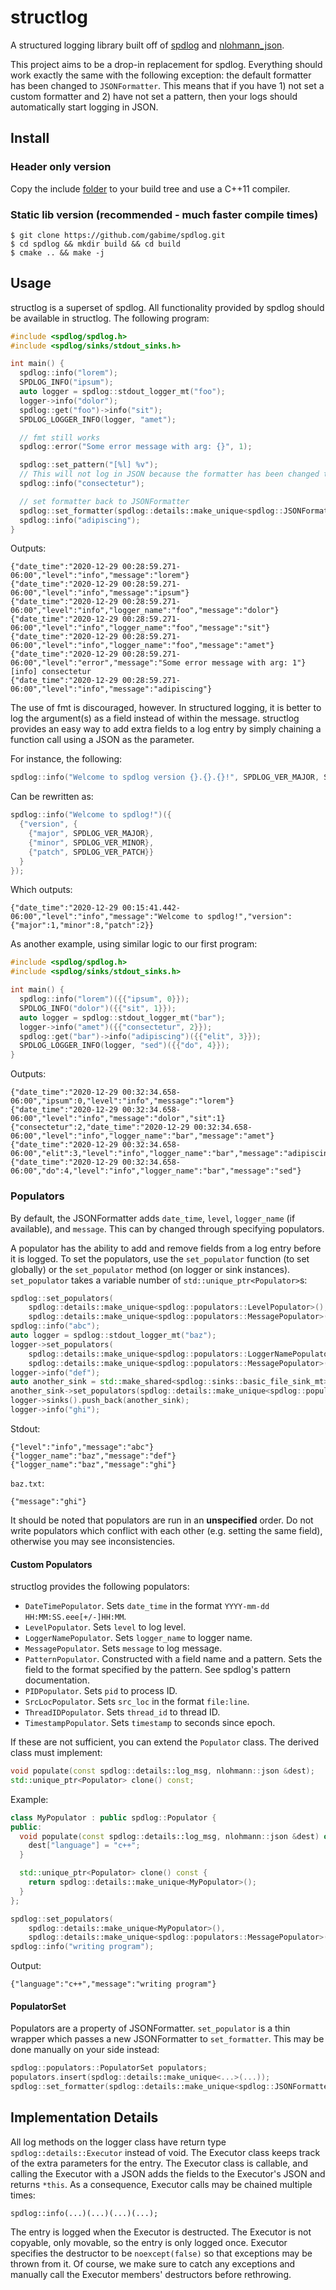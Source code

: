 # structlog

A structured logging library built off of
[spdlog](https://github.com/gabime/spdlog) and
[nlohmann_json](https://github.com/nlohmann/json).

This project aims to be a drop-in replacement for spdlog. Everything should
work exactly the same with the following exception: the default formatter has
been changed to `JSONFormatter`. This means that if you have 1) not set a
custom formatter and 2) have not set a pattern, then your logs should
automatically start logging in JSON.

## Install

### Header only version

Copy the include
[folder](https://github.com/gabime/spdlog/tree/v1.x/include/spdlog) to your
build tree and use a C++11 compiler.

### Static lib version (recommended - much faster compile times)

```
$ git clone https://github.com/gabime/spdlog.git
$ cd spdlog && mkdir build && cd build
$ cmake .. && make -j
```

## Usage

structlog is a superset of spdlog. All functionality provided by spdlog should
be available in structlog. The following program:

```c++
#include <spdlog/spdlog.h>
#include <spdlog/sinks/stdout_sinks.h>

int main() {
  spdlog::info("lorem");
  SPDLOG_INFO("ipsum");
  auto logger = spdlog::stdout_logger_mt("foo");
  logger->info("dolor");
  spdlog::get("foo")->info("sit");
  SPDLOG_LOGGER_INFO(logger, "amet");

  // fmt still works
  spdlog::error("Some error message with arg: {}", 1);

  spdlog::set_pattern("[%l] %v");
  // This will not log in JSON because the formatter has been changed to pattern_formatter
  spdlog::info("consectetur");

  // set formatter back to JSONFormatter
  spdlog::set_formatter(spdlog::details::make_unique<spdlog::JSONFormatter>());
  spdlog::info("adipiscing");
}
```

Outputs:

```
{"date_time":"2020-12-29 00:28:59.271-06:00","level":"info","message":"lorem"}
{"date_time":"2020-12-29 00:28:59.271-06:00","level":"info","message":"ipsum"}
{"date_time":"2020-12-29 00:28:59.271-06:00","level":"info","logger_name":"foo","message":"dolor"}
{"date_time":"2020-12-29 00:28:59.271-06:00","level":"info","logger_name":"foo","message":"sit"}
{"date_time":"2020-12-29 00:28:59.271-06:00","level":"info","logger_name":"foo","message":"amet"}
{"date_time":"2020-12-29 00:28:59.271-06:00","level":"error","message":"Some error message with arg: 1"}
[info] consectetur
{"date_time":"2020-12-29 00:28:59.271-06:00","level":"info","message":"adipiscing"}
```

The use of fmt is discouraged, however. In structured logging, it is better to
log the argument(s) as a field instead of within the message. structlog
provides an easy way to add extra fields to a log entry by simply chaining
a function call using a JSON as the parameter.

For instance, the following:

```c++
spdlog::info("Welcome to spdlog version {}.{}.{}!", SPDLOG_VER_MAJOR, SPDLOG_VER_MINOR, SPDLOG_VER_PATCH);
```

Can be rewritten as:

```c++
spdlog::info("Welcome to spdlog!")({
  {"version", {
    {"major", SPDLOG_VER_MAJOR},
    {"minor", SPDLOG_VER_MINOR},
    {"patch", SPDLOG_VER_PATCH}}
  }
});
```

Which outputs:

```
{"date_time":"2020-12-29 00:15:41.442-06:00","level":"info","message":"Welcome to spdlog!","version":{"major":1,"minor":8,"patch":2}}
```

As another example, using similar logic to our first program:

```c++
#include <spdlog/spdlog.h>
#include <spdlog/sinks/stdout_sinks.h>

int main() {
  spdlog::info("lorem")({{"ipsum", 0}});
  SPDLOG_INFO("dolor")({{"sit", 1}});
  auto logger = spdlog::stdout_logger_mt("bar");
  logger->info("amet")({{"consectetur", 2}});
  spdlog::get("bar")->info("adipiscing")({{"elit", 3}});
  SPDLOG_LOGGER_INFO(logger, "sed")({{"do", 4}});
}
```

Outputs:

```
{"date_time":"2020-12-29 00:32:34.658-06:00","ipsum":0,"level":"info","message":"lorem"}
{"date_time":"2020-12-29 00:32:34.658-06:00","level":"info","message":"dolor","sit":1}
{"consectetur":2,"date_time":"2020-12-29 00:32:34.658-06:00","level":"info","logger_name":"bar","message":"amet"}
{"date_time":"2020-12-29 00:32:34.658-06:00","elit":3,"level":"info","logger_name":"bar","message":"adipiscing"}
{"date_time":"2020-12-29 00:32:34.658-06:00","do":4,"level":"info","logger_name":"bar","message":"sed"}
```

### Populators

By default, the JSONFormatter adds `date_time`, `level`, `logger_name` (if
available), and `message`. This can by changed through specifying populators.

A populator has the ability to add and remove fields from a log entry before it
is logged. To set the populators, use the `set_populator` function (to set
globally) or the `set_populator` method (on logger or sink instances).
`set_populator` takes a variable number of `std::unique_ptr<Populator>`s:

```c++
spdlog::set_populators(
    spdlog::details::make_unique<spdlog::populators::LevelPopulator>(),
    spdlog::details::make_unique<spdlog::populators::MessagePopulator>());
spdlog::info("abc");
auto logger = spdlog::stdout_logger_mt("baz");
logger->set_populators(
    spdlog::details::make_unique<spdlog::populators::LoggerNamePopulator>(),
    spdlog::details::make_unique<spdlog::populators::MessagePopulator>());
logger->info("def");
auto another_sink = std::make_shared<spdlog::sinks::basic_file_sink_mt>("baz.txt");
another_sink->set_populators(spdlog::details::make_unique<spdlog::populators::MessagePopulator>());
logger->sinks().push_back(another_sink);
logger->info("ghi");
```

Stdout:

```
{"level":"info","message":"abc"}
{"logger_name":"baz","message":"def"}
{"logger_name":"baz","message":"ghi"}
```

`baz.txt`:

```
{"message":"ghi"}
```

It should be noted that populators are run in an **unspecified** order. Do not
write populators which conflict with each other (e.g. setting the same field),
otherwise you may see inconsistencies.

#### Custom Populators

structlog provides the following populators:
- `DateTimePopulator`. Sets `date_time` in the format
  `YYYY-mm-dd HH:MM:SS.eee[+/-]HH:MM`.
- `LevelPopulator`. Sets `level` to log level.
- `LoggerNamePopulator`. Sets `logger_name` to logger name.
- `MessagePopulator`. Sets `message` to log message.
- `PatternPopulator`. Constructed with a field name and a pattern. Sets the
  field to the format specified by the pattern. See spdlog's pattern
  documentation.
- `PIDPopulator`. Sets `pid` to process ID.
- `SrcLocPopulator`. Sets `src_loc` in the format `file:line`.
- `ThreadIDPopulator`. Sets `thread_id` to thread ID.
- `TimestampPopulator`. Sets `timestamp` to seconds since epoch.

If these are not sufficient, you can extend the `Populator` class. The derived
class must implement:

```c++
void populate(const spdlog::details::log_msg, nlohmann::json &dest);
std::unique_ptr<Populator> clone() const;
```

Example:

```c++
class MyPopulator : public spdlog::Populator {
public:
  void populate(const spdlog::details::log_msg, nlohmann::json &dest) override {
    dest["language"] = "c++";
  }

  std::unique_ptr<Populator> clone() const {
    return spdlog::details::make_unique<MyPopulator>();
  }
};

spdlog::set_populators(
    spdlog::details::make_unique<MyPopulator>(),
    spdlog::details::make_unique<spdlog::populators::MessagePopulator>());
spdlog::info("writing program");
```

Output:

```
{"language":"c++","message":"writing program"}
```

#### PopulatorSet

Populators are a property of JSONFormatter. `set_populator` is a thin wrapper
which passes a new JSONFormatter to `set_formatter`. This may be done manually
on your side instead:

```c++
spdlog::populators::PopulatorSet populators;
populators.insert(spdlog::details::make_unique<...>(...));
spdlog::set_formatter(spdlog::details::make_unique<spdlog::JSONFormatter>(std::move(populators)));
```

## Implementation Details

All log methods on the logger class have return type
`spdlog::details::Executor` instead of void. The Executor class keeps track
of the extra parameters for the entry. The Executor class is callable, and
calling the Executor with a JSON adds the fields to the Executor's JSON and
returns `*this`. As a consequence, Executor calls may be chained multiple
times:

```
spdlog::info(...)(...)(...)(...);
```

The entry is logged when the Executor is destructed. The Executor is not
copyable, only movable, so the entry is only logged once. Executor specifies
the destructor to be `noexcept(false)` so that exceptions may be thrown from
it. Of course, we make sure to catch any exceptions and manually call the
Executor members' destructors before rethrowing.

